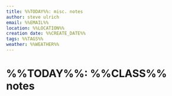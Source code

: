 ```yaml
---
title: %%TODAY%%: misc. notes
author: steve ulrich
email: %%EMAIL%%
location: %%LOCATION%%
creation date: %%CREATE_DATE%%
tags: %%TAGS%%
weather: %%WEATHER%%
---
```


# %%TODAY%%: %%CLASS%% notes
